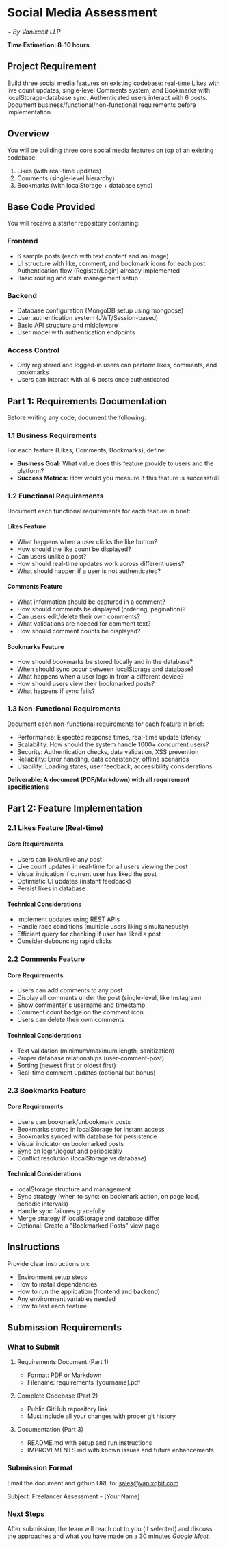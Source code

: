 # Social Media Assessment
*~ By Vanixqbit LLP*

**Time Estimation: 8-10 hours**

## Project Requirement

Build three social media features on existing codebase: real-time Likes with live count updates, single-level Comments system, and Bookmarks with localStorage-database sync. Authenticated users interact with 6 posts. Document business/functional/non-functional requirements before implementation.

## Overview

You will be building three core social media features on top of an existing codebase:

1. Likes (with real-time updates)
2. Comments (single-level hierarchy)
3. Bookmarks (with localStorage + database sync)

## Base Code Provided

You will receive a starter repository containing:

### Frontend

- 6 sample posts (each with text content and an image)
- UI structure with like, comment, and bookmark icons for each post
Authentication flow (Register/Login) already implemented
- Basic routing and state management setup

### Backend

- Database configuration (MongoDB setup using mongoose)
- User authentication system (JWT/Session-based)
- Basic API structure and middleware
- User model with authentication endpoints

### Access Control

- Only registered and logged-in users can perform likes, comments, and bookmarks
- Users can interact with all 6 posts once authenticated

## Part 1: Requirements Documentation

Before writing any code, document the following:

### 1.1 Business Requirements

For each feature (Likes, Comments, Bookmarks), define:

- **Business Goal:** What value does this feature provide to users and the platform?
- **Success Metrics:** How would you measure if this feature is successful?

### 1.2 Functional Requirements

Document each functional requirements for each feature in brief:

#### Likes Feature

- What happens when a user clicks the like button?
- How should the like count be displayed?
- Can users unlike a post?
- How should real-time updates work across different users?
- What should happen if a user is not authenticated?

#### Comments Feature

- What information should be captured in a comment?
- How should comments be displayed (ordering, pagination)?
- Can users edit/delete their own comments?
- What validations are needed for comment text?
- How should comment counts be displayed?

#### Bookmarks Feature

- How should bookmarks be stored locally and in the database?
- When should sync occur between localStorage and database?
- What happens when a user logs in from a different device?
- How should users view their bookmarked posts?
- What happens if sync fails?

### 1.3 Non-Functional Requirements

Document each non-functional requirements for each feature in brief:

- Performance: Expected response times, real-time update latency
- Scalability: How should the system handle 1000+ concurrent users?
- Security: Authentication checks, data validation, XSS prevention
- Reliability: Error handling, data consistency, offline scenarios
- Usability: Loading states, user feedback, accessibility considerations

**Deliverable: A document (PDF/Markdown) with all requirement specifications**

## Part 2: Feature Implementation

### 2.1 Likes Feature (Real-time)

#### Core Requirements

- Users can like/unlike any post
- Like count updates in real-time for all users viewing the post
- Visual indication if current user has liked the post
- Optimistic UI updates (instant feedback)
- Persist likes in database

#### Technical Considerations

- Implement updates using REST APIs
- Handle race conditions (multiple users liking simultaneously)
- Efficient query for checking if user has liked a post
- Consider debouncing rapid clicks

### 2.2 Comments Feature

#### Core Requirements

- Users can add comments to any post
- Display all comments under the post (single-level, like Instagram)
- Show commenter's username and timestamp
- Comment count badge on the comment icon
- Users can delete their own comments

#### Technical Considerations

- Text validation (minimum/maximum length, sanitization)
- Proper database relationships (user-comment-post)
- Sorting (newest first or oldest first)
- Real-time comment updates (optional but bonus)

### 2.3 Bookmarks Feature

#### Core Requirements

- Users can bookmark/unbookmark posts
- Bookmarks stored in localStorage for instant access
- Bookmarks synced with database for persistence
- Visual indicator on bookmarked posts
- Sync on login/logout and periodically
- Conflict resolution (localStorage vs database)

#### Technical Considerations

- localStorage structure and management
- Sync strategy (when to sync: on bookmark action, on page load, periodic intervals)
- Handle sync failures gracefully
- Merge strategy if localStorage and database differ
- Optional: Create a "Bookmarked Posts" view page

## Instructions

Provide clear instructions on:

- Environment setup steps
- How to install dependencies
- How to run the application (frontend and backend)
- Any environment variables needed
- How to test each feature

## Submission Requirements

### What to Submit

1. Requirements Document (Part 1)

    - Format: PDF or Markdown
    - Filename: requirements_[yourname].pdf

2. Complete Codebase (Part 2)

    - Public GitHub repository link
    - Must include all your changes with proper git history

3. Documentation (Part 3)

    - README.md with setup and run instructions
    - IMPROVEMENTS.md with known issues and future enhancements

### Submission Format

Email the document and github URL to: [sales@vanixqbit.com](sales@vanixqbit.com)

Subject: Freelancer Assessment - [Your Name]

### Next Steps

After submission, the team will reach out to you (if selected) and discuss the approaches and what you have made on a 30 minutes _Google Meet._
